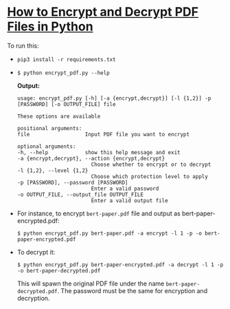 # [How to Encrypt and Decrypt PDF Files in Python](https://www.thepythoncode.com/article/encrypt-pdf-files-in-python)
To run this:
- `pip3 install -r requirements.txt`
- 
    ```
    $ python encrypt_pdf.py --help
    ```
    **Output:**
    ```
    usage: encrypt_pdf.py [-h] [-a {encrypt,decrypt}] [-l {1,2}] -p [PASSWORD] [-o OUTPUT_FILE] file

    These options are available

    positional arguments:
    file                  Input PDF file you want to encrypt

    optional arguments:
    -h, --help            show this help message and exit
    -a {encrypt,decrypt}, --action {encrypt,decrypt}
                            Choose whether to encrypt or to decrypt
    -l {1,2}, --level {1,2}
                            Choose which protection level to apply
    -p [PASSWORD], --password [PASSWORD]
                            Enter a valid password
    -o OUTPUT_FILE, --output_file OUTPUT_FILE
                            Enter a valid output file
    ```
- For instance, to encrypt `bert-paper.pdf` file and output as bert-paper-encrypted.pdf:
    ```
    $ python encrypt_pdf.py bert-paper.pdf -a encrypt -l 1 -p -o bert-paper-encrypted.pdf
    ```
- To decrypt it:
    ```
    $ python encrypt_pdf.py bert-paper-encrypted.pdf -a decrypt -l 1 -p -o bert-paper-decrypted.pdf
    ```
    This will spawn the original PDF file under the name `bert-paper-decrypted.pdf`. The password must be the same for encryption and decryption.